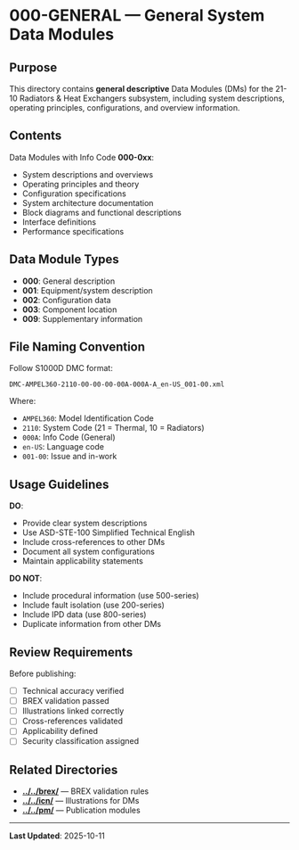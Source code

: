 # 000-GENERAL — General System Data Modules

## Purpose

This directory contains **general descriptive** Data Modules (DMs) for the 21-10 Radiators & Heat Exchangers subsystem, including system descriptions, operating principles, configurations, and overview information.

## Contents

Data Modules with Info Code **000-0xx**:
- System descriptions and overviews
- Operating principles and theory
- Configuration specifications
- System architecture documentation
- Block diagrams and functional descriptions
- Interface definitions
- Performance specifications

## Data Module Types

- **000**: General description
- **001**: Equipment/system description
- **002**: Configuration data
- **003**: Component location
- **009**: Supplementary information

## File Naming Convention

Follow S1000D DMC format:
```
DMC-AMPEL360-2110-00-00-00-00A-000A-A_en-US_001-00.xml
```

Where:
- `AMPEL360`: Model Identification Code
- `2110`: System Code (21 = Thermal, 10 = Radiators)
- `000A`: Info Code (General)
- `en-US`: Language code
- `001-00`: Issue and in-work

## Usage Guidelines

**DO**:
- Provide clear system descriptions
- Use ASD-STE-100 Simplified Technical English
- Include cross-references to other DMs
- Document all system configurations
- Maintain applicability statements

**DO NOT**:
- Include procedural information (use 500-series)
- Include fault isolation (use 200-series)
- Include IPD data (use 800-series)
- Duplicate information from other DMs

## Review Requirements

Before publishing:
- [ ] Technical accuracy verified
- [ ] BREX validation passed
- [ ] Illustrations linked correctly
- [ ] Cross-references validated
- [ ] Applicability defined
- [ ] Security classification assigned

## Related Directories

- **[../../brex/](../../brex/)** — BREX validation rules
- **[../../icn/](../../icn/)** — Illustrations for DMs
- **[../../pm/](../../pm/)** — Publication modules

---

**Last Updated**: 2025-10-11
